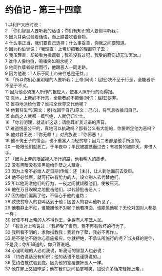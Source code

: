 # 约伯记 - 第三十四章
  
 1 以利户又应时说：  
 2 「你们智慧人要听我的话语；你们有知识的人要侧耳听我；  
 3 因为耳朵试验着话语，而上膛尝吃着食物。  
 4 什么事正当，我们要自己选择；什么事妥善，你我之间要知道。  
 5 因为约伯曾说：『我理直；上帝却把我的理直夺了去；  
 6 我虽理直，却被看为撒谎者；我虽没有过犯，我受的箭伤却无法医治。』  
 7 谁作人像约伯，喝嗤笑如喝水呢？  
 8 他同作孽者结伴而行，他跟恶人一同走路。  
 9 因为他说：『人乐于同上帝来往总是无益。』  
 10 「所以你们心里明理的人要听我；上帝(同词：屈枉)决不至于行恶，全能者断不至于不义。  
 11 因为他必须按人所作的报应人，使各人照所行的而得报。  
 12 真地，上帝必不行恶，全能者必不颠倒(同词：屈枉)是非。  
 13 谁将地派给他管？谁把全世界交代他呢？  
 14 他若将生气(原文：灵)收回于自己(原文：己心)，将气息收拾归自己，  
 15 血肉之人就都一概气绝，人就仍归尘土。  
 16 「你若明理，就请听这话；请侧耳听我话语的声音。  
 17 难道恨恶公平的，真地可以执政吗？那有公义有大能的，你要断定他为恶吗？  
 18 他对君王说：『你无赖！』对贵族说：『你邪恶！』  
 19 他不徇王子的情面，也不重富人而轻贫寒；因为二者都是他手所造的。  
 20 一眨眼他们就死亡，于半夜中；平民被震撼而过去；有权势的被除灭，非借人手。  
 21 「因为上帝的眼监视人所行的路，他看明人的脚步。  
 22 没有黑暗没有漆黑能给作孽之人藏身。  
 23 因为上帝不必给人定日期(传统：还［未］)，让人到他面前去受审。  
 24 他不必侦察，就可打破有势力的人，设立别人去代替他们。  
 25 所以他洞澈他们的行为，一夜之间就倾覆他们，使被压灭。  
 26 他在万目睽睽之地批击他们，以代替批击恶人；  
 27 因为他们偏离了他，不留心于他的道路；  
 28 致使贫寒人的哀叫达到于他；困苦人的哀叫他听见了。  
 29 他若静止不动，谁能嫌他不对呢？他若掩面，谁能见他呢？无论对国对人都是一样；  
 30 好使不拜上帝的人不得作王，免得有人牢笼人民。  
 31 「有谁对上帝说过：『我担受了责罚，我不再有败坏的行为了。  
 32 我所看不明的，求你指教我；我若作了孽，我必不再作』。  
 33 是不是他不随你心意施报应，你就拒绝，不承认所施行的呢？当决择的是你，不是我；你所知道的，你只管说吧。  
 34 心里明理的人必对我说，听我话的智慧人也必说：  
 35 『约伯说话没有知识；他的话语不是谨慎说的。』  
 36 愿约伯被试验到底，因为他的答覆像奸恶人一样。  
 37 他在罪上又加悖逆；他在我们之间拍掌嘲笑，加说许多话来轻慢上帝。」